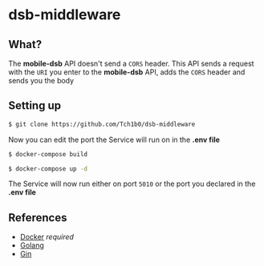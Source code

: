 # dsb-middleware

## What?

The **mobile-dsb** API doesn't send a `CORS` header.
This API sends a request with the `URI` you enter to the **mobile-dsb** API,
adds the `CORS` header and sends you the body

## Setting up

```sh
$ git clone https://github.com/Tch1b0/dsb-middleware
```

Now you can edit the port the Service will run on in the **.env file**

```sh
$ docker-compose build
```

```sh
$ docker-compose up -d
```

The Service will now run either on port `5010` or the port you declared in the **.env file**

## References

-   [Docker](https://www.docker.com/) _required_
-   [Golang](https://golang.org)
-   [Gin](https://github.com/gin-gonic/gin)
